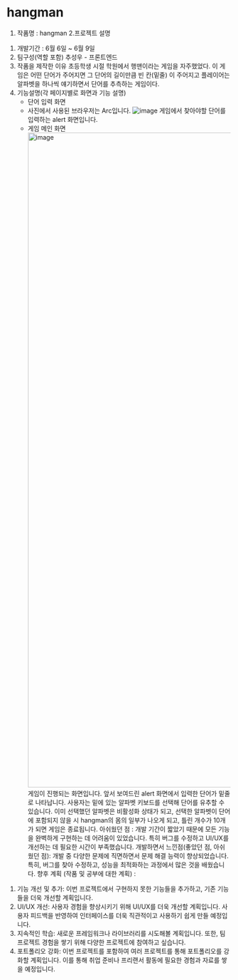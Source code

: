 # hangman
1. 작품명  : hangman
2.프로젝트 설명
  1) 개발기간 : 6월 6일 ~ 6월 9일
  2) 팀구성(역할 포함)
       추성우 - 프론트엔드
  3) 작품을 제작한 이유
       초등학생 시절 학원에서 행맨이라는 게임을 자주했었다. 이 게임은 어떤 단어가 주어지면 그 단어의 길이만큼 빈 칸(밑줄) 이 주어지고 플레이어는 알파벳을 하나씩 얘기하면서 단어를 추측하는 게임이다.
  4) 기능설명(각 페이지별로 화면과 기능 설명)
     - 단어 입력 화면
     - 사진에서 사용된 브라우저는 Arc입니다.
       ![image](https://github.com/chooseongwoo/hangman/assets/126847458/fb527304-3fa0-497f-aecf-c19f5dcdbe5b)
       게임에서 찾아야할 단어를 입력하는 alert 화면입니다. 
     - 게임 메인 화면
       <img width="1470" alt="image" src="https://github.com/chooseongwoo/hangman/assets/126847458/42c78c0b-7baf-47bd-b1fd-d0837ee1b981">
       게임이 진행되는 화면입니다. 앞서 보여드린 alert 화면에서 입력한 단어가 밑줄로 나타납니다. 사용자는 밑에 있는 알파벳 키보드를 선택해 단어를 유추할 수 있습니다. 이미 선택했던 알파벳은 비활성화 상태가 되고, 선택한 알파벳이 단어에 포함되지 않을 시 hangman의 몸의 일부가 나오게 되고, 틀린 개수가 10개가 되면 게임은 종료됩니다.
아쉬웠던 점 : 개발 기간이 짧았기 때문에 모든 기능을 완벽하게 구현하는 데 어려움이 있었습니다. 특히 버그를 수정하고 UI/UX를 개선하는 데 필요한 시간이 부족했습니다.
개발하면서 느낀점(좋았던 점, 아쉬웠던 점): 개발 중 다양한 문제에 직면하면서 문제 해결 능력이 향상되었습니다. 특히, 버그를 찾아 수정하고, 성능을 최적화하는 과정에서 많은 것을 배웠습니다.
향후 계획 (작품 및 공부에 대한 계획) :
1. 기능 개선 및 추가: 이번 프로젝트에서 구현하지 못한 기능들을 추가하고, 기존 기능들을 더욱 개선할 계획입니다.
2. UI/UX 개선: 사용자 경험을 향상시키기 위해 UI/UX를 더욱 개선할 계획입니다. 사용자 피드백을 반영하여 인터페이스를 더욱 직관적이고 사용하기 쉽게 만들 예정입니다.
3. 지속적인 학습: 새로운 프레임워크나 라이브러리를 시도해볼 계획입니다. 또한, 팀 프로젝트 경험을 쌓기 위해 다양한 프로젝트에 참여하고 싶습니다.
4. 포트폴리오 강화: 이번 프로젝트를 포함하여 여러 프로젝트를 통해 포트폴리오를 강화할 계획입니다. 이를 통해 취업 준비나 프리랜서 활동에 필요한 경험과 자료를 쌓을 예정입니다.
